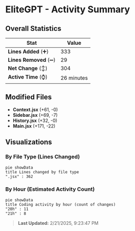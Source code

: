 # EliteGPT - Activity Summary 

## Overall Statistics

| Stat                   | Value                                                             |
| ---------------------- | ----------------------------------------------------------------- |
| **Lines Added** (➕)   | 333                                          |
| **Lines Removed** (➖) | 29                                        |
| **Net Change** (↕)    | 304                |
| **Active Time** (⌚)   | 26 minutes |


## Modified Files
- **Context.jsx** (+61, -0)
- **Sidebar.jsx** (+69, -7)
- **History.jsx** (+32, -0)
- **Main.jsx** (+171, -22)

## Visualizations

### By File Type (Lines Changed)

```mermaid
pie showData
title Lines changed by file type
".jsx" : 362
```

### By Hour (Estimated Activity Count)

```mermaid
pie showData
title Coding activity by hour (count of changes)
"20h" : 11
"21h" : 8
```


> **Last Updated:** 2/21/2025, 9:23:47 PM
